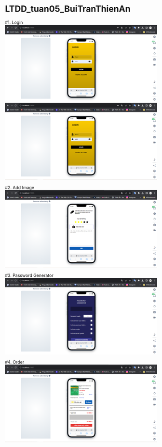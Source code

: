 # LTDD_tuan05_BuiTranThienAn
#1. Login
![](demos/1.PNG)
![](demos/2.PNG)

#2. Add Image
![](demos/3.PNG)

#3. Password Generator
![](demos/4.PNG)

#4. Order
![](demos/5.PNG)
